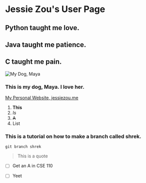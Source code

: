 # Jessie Zou's User Page


## Python taught me love.

## Java taught me patience.

## C taught me pain.


![My Dog, Maya](https://i.imgur.com/lK3FXpN.jpg)

### This is my dog, Maya. I love her.

[My Personal Website, jessiezou.me](https://jessiezou.me)

1. **This**
2. *Is*
3. ~~A~~
4. List

### This is a tutorial on how to make a branch called shrek.
```
git branch shrek
```

> This is a quote

- [ ] Get an A in CSE 110
- [ ] Yeet

